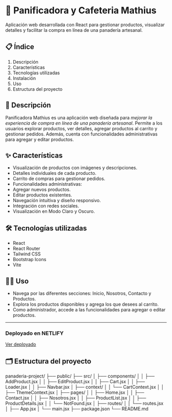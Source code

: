 # 🥖 Panificadora y Cafeteria Mathius

Aplicación web desarrollada con React para gestionar productos, visualizar detalles y facilitar la compra en línea de una panadería artesanal.

## 📋 Índice

1. Descripción
2. Características
3. Tecnologías utilizadas
4. Instalación
5. Uso
6. Estructura del proyecto

## 📖 Descripción

Panificadora Mathius es una aplicación web diseñada para *mejorar la experiencia de compra en línea de una panadería artesanal*. 
Permite a los usuarios explorar productos, ver detalles, agregar productos al carrito y gestionar pedidos. 
Además, cuenta con funcionalidades administrativas para agregar y editar productos.
 
## ✨ Características

- Visualización de productos con imágenes y descripciones.
- Detalles individuales de cada producto.
- Carrito de compras para gestionar pedidos.
- Funcionalidades administrativas:
- Agregar nuevos productos.
- Editar productos existentes.
- Navegación intuitiva y diseño responsivo.
- Integración con redes sociales.
- Visualización en Modo Claro y Oscuro.

## 🛠️ Tecnologías utilizadas

- React
- React Router
- Tailwind CSS
- Bootstrap Icons
- Vite 

## 🧑‍💻 Uso
- Navega por las diferentes secciones: Inicio, Nosotros, Contacto y Productos.
- Explora los productos disponibles y agrega los que desees al carrito.
- Como administrador, accede a las funcionalidades para agregar o editar productos. 

---

### Deployado en NETLIFY
[Ver deployado](https://panificadoramathius.netlify.app/)

## 🗂️ Estructura del proyecto

panaderia-project/
├── public/
├── src/
│   ├── components/
│   │   ├── AddProduct.jsx
│   │   ├── EditProduct.jsx
│   │   ├── Cart.jsx
│   │   ├── Loader.jsx
│   │   ├── Navbar.jsx
│   ├── context/
│   │   └── CartContext.jsx
│   │   ├── ThemeContext.jsx
│   ├── pages/
│   │   ├── Home.jsx
│   │   ├── Contact.jsx
│   │   ├── Nosotros.jsx
│   │   ├── ProductList.jsx
│   │   ├── ProductDetails.jsx
│   │   └── NotFound.jsx
│   ├── routes/
│   │   └── routes.jsx
│   ├── App.jsx
│   └── main.jsx
├── package.json
└── README.md
